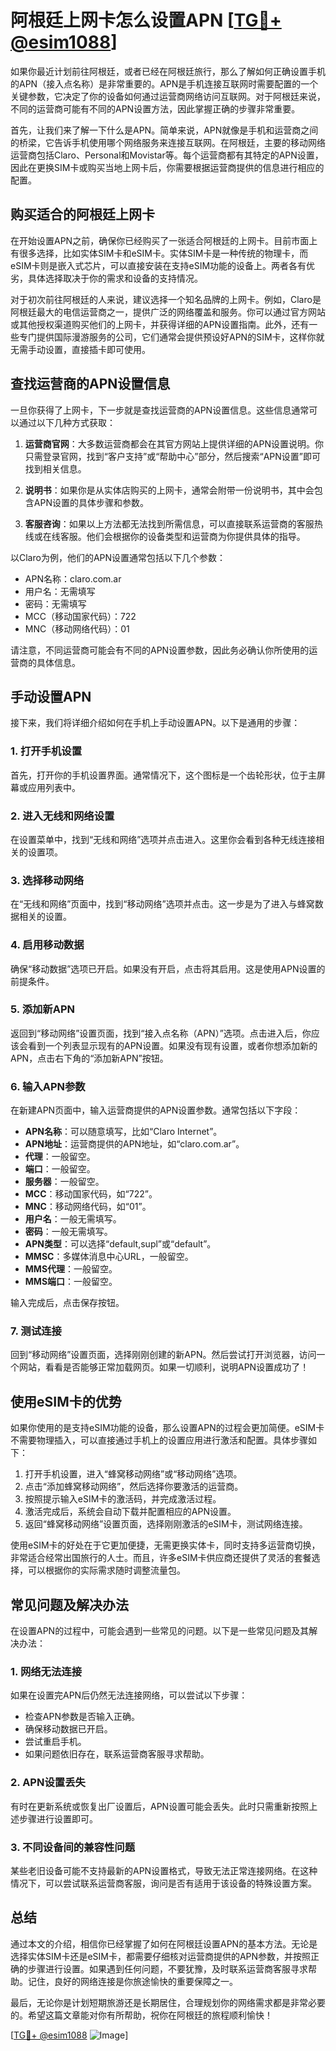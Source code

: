 # 阿根廷上网卡怎么设置APN [[TG💪+ @esim1088](https://t.me/s/esim1088)]

如果你最近计划前往阿根廷，或者已经在阿根廷旅行，那么了解如何正确设置手机的APN（接入点名称）是非常重要的。APN是手机连接互联网时需要配置的一个关键参数，它决定了你的设备如何通过运营商网络访问互联网。对于阿根廷来说，不同的运营商可能有不同的APN设置方法，因此掌握正确的步骤非常重要。

首先，让我们来了解一下什么是APN。简单来说，APN就像是手机和运营商之间的桥梁，它告诉手机使用哪个网络服务来连接互联网。在阿根廷，主要的移动网络运营商包括Claro、Personal和Movistar等。每个运营商都有其特定的APN设置，因此在更换SIM卡或购买当地上网卡后，你需要根据运营商提供的信息进行相应的配置。

## 购买适合的阿根廷上网卡

在开始设置APN之前，确保你已经购买了一张适合阿根廷的上网卡。目前市面上有很多选择，比如实体SIM卡和eSIM卡。实体SIM卡是一种传统的物理卡，而eSIM卡则是嵌入式芯片，可以直接安装在支持eSIM功能的设备上。两者各有优劣，具体选择取决于你的需求和设备的支持情况。

对于初次前往阿根廷的人来说，建议选择一个知名品牌的上网卡。例如，Claro是阿根廷最大的电信运营商之一，提供广泛的网络覆盖和服务。你可以通过官方网站或其他授权渠道购买他们的上网卡，并获得详细的APN设置指南。此外，还有一些专门提供国际漫游服务的公司，它们通常会提供预设好APN的SIM卡，这样你就无需手动设置，直接插卡即可使用。

## 查找运营商的APN设置信息

一旦你获得了上网卡，下一步就是查找运营商的APN设置信息。这些信息通常可以通过以下几种方式获取：

1. **运营商官网**：大多数运营商都会在其官方网站上提供详细的APN设置说明。你只需登录官网，找到“客户支持”或“帮助中心”部分，然后搜索“APN设置”即可找到相关信息。
   
2. **说明书**：如果你是从实体店购买的上网卡，通常会附带一份说明书，其中会包含APN设置的具体步骤和参数。

3. **客服咨询**：如果以上方法都无法找到所需信息，可以直接联系运营商的客服热线或在线客服。他们会根据你的设备类型和运营商为你提供具体的指导。

以Claro为例，他们的APN设置通常包括以下几个参数：
- APN名称：claro.com.ar
- 用户名：无需填写
- 密码：无需填写
- MCC（移动国家代码）：722
- MNC（移动网络代码）：01

请注意，不同运营商可能会有不同的APN设置参数，因此务必确认你所使用的运营商的具体信息。

## 手动设置APN

接下来，我们将详细介绍如何在手机上手动设置APN。以下是通用的步骤：

### 1. 打开手机设置
首先，打开你的手机设置界面。通常情况下，这个图标是一个齿轮形状，位于主屏幕或应用列表中。

### 2. 进入无线和网络设置
在设置菜单中，找到“无线和网络”选项并点击进入。这里你会看到各种无线连接相关的设置项。

### 3. 选择移动网络
在“无线和网络”页面中，找到“移动网络”选项并点击。这一步是为了进入与蜂窝数据相关的设置。

### 4. 启用移动数据
确保“移动数据”选项已开启。如果没有开启，点击将其启用。这是使用APN设置的前提条件。

### 5. 添加新APN
返回到“移动网络”设置页面，找到“接入点名称（APN）”选项。点击进入后，你应该会看到一个列表显示现有的APN设置。如果没有现有设置，或者你想添加新的APN，点击右下角的“添加新APN”按钮。

### 6. 输入APN参数
在新建APN页面中，输入运营商提供的APN设置参数。通常包括以下字段：
- **APN名称**：可以随意填写，比如“Claro Internet”。
- **APN地址**：运营商提供的APN地址，如“claro.com.ar”。
- **代理**：一般留空。
- **端口**：一般留空。
- **服务器**：一般留空。
- **MCC**：移动国家代码，如“722”。
- **MNC**：移动网络代码，如“01”。
- **用户名**：一般无需填写。
- **密码**：一般无需填写。
- **APN类型**：可以选择“default,supl”或“default”。
- **MMSC**：多媒体消息中心URL，一般留空。
- **MMS代理**：一般留空。
- **MMS端口**：一般留空。

输入完成后，点击保存按钮。

### 7. 测试连接
回到“移动网络”设置页面，选择刚刚创建的新APN。然后尝试打开浏览器，访问一个网站，看看是否能够正常加载网页。如果一切顺利，说明APN设置成功了！

## 使用eSIM卡的优势

如果你使用的是支持eSIM功能的设备，那么设置APN的过程会更加简便。eSIM卡不需要物理插入，可以直接通过手机上的设置应用进行激活和配置。具体步骤如下：

1. 打开手机设置，进入“蜂窝移动网络”或“移动网络”选项。
2. 点击“添加蜂窝移动网络”，然后选择你要激活的运营商。
3. 按照提示输入eSIM卡的激活码，并完成激活过程。
4. 激活完成后，系统会自动下载并配置相应的APN设置。
5. 返回“蜂窝移动网络”设置页面，选择刚刚激活的eSIM卡，测试网络连接。

使用eSIM卡的好处在于它更加便捷，无需更换实体卡，同时支持多运营商切换，非常适合经常出国旅行的人士。而且，许多eSIM卡供应商还提供了灵活的套餐选择，可以根据你的实际需求随时调整流量包。

## 常见问题及解决办法

在设置APN的过程中，可能会遇到一些常见的问题。以下是一些常见问题及其解决办法：

### 1. 网络无法连接
如果在设置完APN后仍然无法连接网络，可以尝试以下步骤：
- 检查APN参数是否输入正确。
- 确保移动数据已开启。
- 尝试重启手机。
- 如果问题依旧存在，联系运营商客服寻求帮助。

### 2. APN设置丢失
有时在更新系统或恢复出厂设置后，APN设置可能会丢失。此时只需重新按照上述步骤进行设置即可。

### 3. 不同设备间的兼容性问题
某些老旧设备可能不支持最新的APN设置格式，导致无法正常连接网络。在这种情况下，可以尝试联系运营商客服，询问是否有适用于该设备的特殊设置方案。

## 总结

通过本文的介绍，相信你已经掌握了如何在阿根廷设置APN的基本方法。无论是选择实体SIM卡还是eSIM卡，都需要仔细核对运营商提供的APN参数，并按照正确的步骤进行设置。如果遇到任何问题，不要犹豫，及时联系运营商客服寻求帮助。记住，良好的网络连接是你旅途愉快的重要保障之一。

最后，无论你是计划短期旅游还是长期居住，合理规划你的网络需求都是非常必要的。希望这篇文章能对你有所帮助，祝你在阿根廷的旅程顺利愉快！

[[TG💪+ @esim1088](https://t.me/s/esim1088) ![Image](https://i.postimg.cc/4NQfJmqS/Snipaste-2025-05-13-00-14-12.png)]